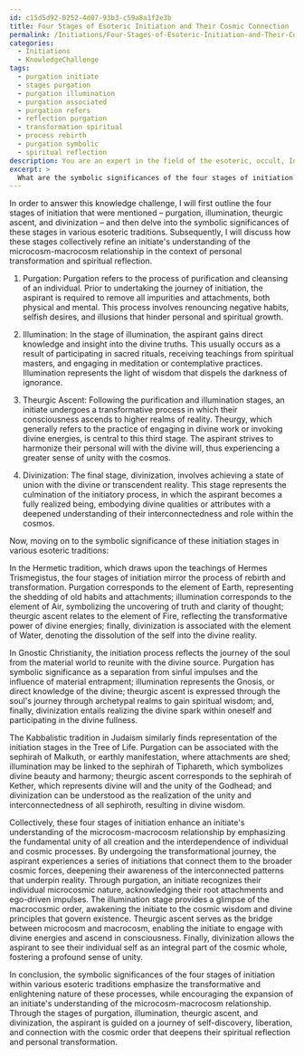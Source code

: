 ```yaml
---
id: c15d5d92-0252-4d07-93b3-c59a8a1f2e3b
title: Four Stages of Esoteric Initiation and Their Cosmic Connection
permalink: /Initiations/Four-Stages-of-Esoteric-Initiation-and-Their-Cosmic-Connection/
categories:
  - Initiations
  - KnowledgeChallenge
tags:
  - purgation initiate
  - stages purgation
  - purgation illumination
  - purgation associated
  - purgation refers
  - reflection purgation
  - transformation spiritual
  - process rebirth
  - purgation symbolic
  - spiritual reflection
description: You are an expert in the field of the esoteric, occult, Initiations and Education. You are a writer of tests, challenges, books and deep knowledge on Initiations for initiates and students to gain deep insights and understanding from. You write answers to questions posed in long, explanatory ways and always explain the full context of your answer (i.e., related concepts, formulas, examples, or history), as well as the step-by-step thinking process you take to answer the challenges. Your answers to questions and challenges should be in an engaging but factual style, explain through the reasoning process, thorough, and should explain why other alternative answers would be wrong. Summarize the key themes, ideas, and conclusions at the end.
excerpt: >
  What are the symbolic significances of the four stages of initiation \u2013 purgation, illumination, theurgic ascent, and divinization \u2013 throughout various esoteric traditions, and how do they collectively refine an initiate's understanding of the microcosm-macrocosm relationship in the context of personal transformation and spiritual reflection?
---
```

In order to answer this knowledge challenge, I will first outline the four stages of initiation that were mentioned – purgation, illumination, theurgic ascent, and divinization – and then delve into the symbolic significances of these stages in various esoteric traditions. Subsequently, I will discuss how these stages collectively refine an initiate's understanding of the microcosm-macrocosm relationship in the context of personal transformation and spiritual reflection. 

1. Purgation: Purgation refers to the process of purification and cleansing of an individual. Prior to undertaking the journey of initiation, the aspirant is required to remove all impurities and attachments, both physical and mental. This process involves renouncing negative habits, selfish desires, and illusions that hinder personal and spiritual growth.

2. Illumination: In the stage of illumination, the aspirant gains direct knowledge and insight into the divine truths. This usually occurs as a result of participating in sacred rituals, receiving teachings from spiritual masters, and engaging in meditation or contemplative practices. Illumination represents the light of wisdom that dispels the darkness of ignorance.

3. Theurgic Ascent: Following the purification and illumination stages, an initiate undergoes a transformative process in which their consciousness ascends to higher realms of reality. Theurgy, which generally refers to the practice of engaging in divine work or invoking divine energies, is central to this third stage. The aspirant strives to harmonize their personal will with the divine will, thus experiencing a greater sense of unity with the cosmos.

4. Divinization: The final stage, divinization, involves achieving a state of union with the divine or transcendent reality. This stage represents the culmination of the initiatory process, in which the aspirant becomes a fully realized being, embodying divine qualities or attributes with a deepened understanding of their interconnectedness and role within the cosmos.

Now, moving on to the symbolic significance of these initiation stages in various esoteric traditions:

In the Hermetic tradition, which draws upon the teachings of Hermes Trismegistus, the four stages of initiation mirror the process of rebirth and transformation. Purgation corresponds to the element of Earth, representing the shedding of old habits and attachments; illumination corresponds to the element of Air, symbolizing the uncovering of truth and clarity of thought; theurgic ascent relates to the element of Fire, reflecting the transformative power of divine energies; finally, divinization is associated with the element of Water, denoting the dissolution of the self into the divine reality.

In Gnostic Christianity, the initiation process reflects the journey of the soul from the material world to reunite with the divine source. Purgation has symbolic significance as a separation from sinful impulses and the influence of material entrapment; illumination represents the Gnosis, or direct knowledge of the divine; theurgic ascent is expressed through the soul's journey through archetypal realms to gain spiritual wisdom; and, finally, divinization entails realizing the divine spark within oneself and participating in the divine fullness.

The Kabbalistic tradition in Judaism similarly finds representation of the initiation stages in the Tree of Life. Purgation can be associated with the sephirah of Malkuth, or earthly manifestation, where attachments are shed; illumination may be linked to the sephirah of Tiphareth, which symbolizes divine beauty and harmony; theurgic ascent corresponds to the sephirah of Kether, which represents divine will and the unity of the Godhead; and divinization can be understood as the realization of the unity and interconnectedness of all sephiroth, resulting in divine wisdom.

Collectively, these four stages of initiation enhance an initiate's understanding of the microcosm-macrocosm relationship by emphasizing the fundamental unity of all creation and the interdependence of individual and cosmic processes. By undergoing the transformational journey, the aspirant experiences a series of initiations that connect them to the broader cosmic forces, deepening their awareness of the interconnected patterns that underpin reality. Through purgation, an initiate recognizes their individual microcosmic nature, acknowledging their root attachments and ego-driven impulses. The illumination stage provides a glimpse of the macrocosmic order, awakening the initiate to the cosmic wisdom and divine principles that govern existence. Theurgic ascent serves as the bridge between microcosm and macrocosm, enabling the initiate to engage with divine energies and ascend in consciousness. Finally, divinization allows the aspirant to see their individual self as an integral part of the cosmic whole, fostering a profound sense of unity.

In conclusion, the symbolic significances of the four stages of initiation within various esoteric traditions emphasize the transformative and enlightening nature of these processes, while encouraging the expansion of an initiate's understanding of the microcosm-macrocosm relationship. Through the stages of purgation, illumination, theurgic ascent, and divinization, the aspirant is guided on a journey of self-discovery, liberation, and connection with the cosmic order that deepens their spiritual reflection and personal transformation.
